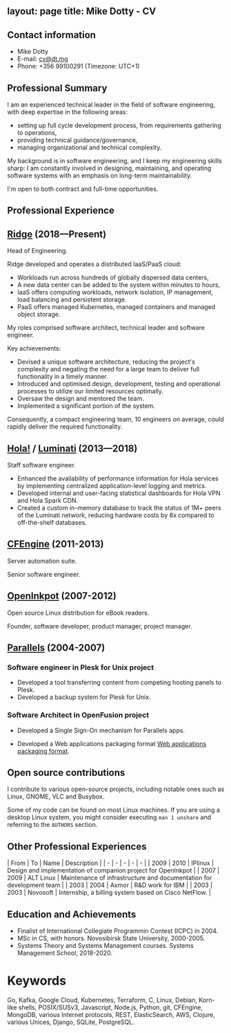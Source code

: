 layout: page
title: Mike Dotty - CV
----

## Contact information

- Mike Dotty
- E-mail: [cv@dt.mg](mailto:cv@dt.mg)
- Phone: +356 99100291 (Timezone: UTC+1)

## Professional Summary

I am an experienced technical leader in the field of software engineering, with deep
expertise in the following areas:
- setting up full cycle development process, from requirements gathering to operations,
- providing technical guidance/governance,
- managing organizational and technical complexity.

My background is in software engineering, and I keep my engineering
skills sharp: I am constantly involved in designing, maintaining,
and operating software systems with an emphasis on long-term maintainability.

I'm open to both contract and full-time opportunities.

## Professional Experience

## [Ridge](https://www.crunchbase.com/organization/tectonic-c189) (2018—Present)

Head of Engineering.

Ridge developed and operates a distributed IaaS/PaaS cloud:
- Workloads run across hundreds of globally dispersed data centers,
- A new data center can be added to the system within minutes to hours,
- IaaS offers computing workloads, network isolation, IP management, load balancing and persistent storage.
- PaaS offers managed Kubernetes, managed containers and managed object storage.

My roles comprised software architect, technical leader and software engineer.

Key achievements:
- Devised a unique software architecture, reducing the project's complexity and negating the need for a large team to deliver full functionality in a timely manner.
- Introduced and optimised design, development, testing and operational processes to utilize our limited resources optimally.
- Oversaw the design and mentored the team.
- Implemented a significant portion of the system.

Consequently, a compact engineering team, 10 engineers on average, could rapidly deliver the required functionality.

## [Hola!](https://hola.org) / [Luminati](https://luminati.io) (2013—2018)

Staff software engineer.

* Enhanced the availability of performance information for Hola services
  by implementing centralized application-level logging and metrics.
* Developed internal and user-facing statistical dashboards for Hola VPN
  and Hola Spark CDN.
* Created a custom in-memory database to track the status of 1M+ peers
  of the Luminati network, reducing hardware costs by 8x compared to
  off-the-shelf databases.

## [CFEngine](https://cfengine.com) (2011-2013)

Server automation suite.

Senior software engineer.

## [OpenInkpot](https://wiki.mobileread.com/wiki/Openinkpot) (2007-2012)

Open source Linux distribution for eBook readers.

Founder, software developer, product manager, project manager.

## [Parallels](https://parallels.com) (2004-2007)

### Software engineer in Plesk for Unix project

* Developed a tool transferring content from competing hosting panels to Plesk.
* Developed a backup system for Plesk for Unix.

### Software Architect in OpenFusion project

* Developed a Single Sign-On mechanism for Parallels apps.

* Developed a Web applications packaging format [Web applications packaging format](https://en.wikipedia.org/wiki/Application_Packaging_Standard).

## Open source contributions

I contribute to various open-source projects, including
notable ones such as Linux, GNOME, VLC and Busybox.

Some of my code can be found on most Linux machines. If you are using a
desktop Linux system, you might consider executing `man 1 unshare` and
referring to the `AUTHORS` section.

## Other Professional Experiences

| From | To | Name  | Description |
| - | - | - | - | - |
| 2009 | 2010 | IPlinux | Design and implementation of companion project for OpenInkpot |
| 2007 | 2009 | ALT&nbsp;Linux | Maintenance of infrastructure and documentation for development team |
| 2003 | 2004 | Axmor | R&D work for IBM |
| 2003 | 2003 | Novosoft | Internship, a billing system based on Cisco NetFlow. |

## Education and Achievements

* Finalist of International Collegiate Programmin Contest (ICPC) in 2004.
* MSc in CS, with honors. Novosibirsk State University, 2000-2005.
* Systems Theory and Systems Management courses. Systems Management School, 2018-2020.

# Keywords

Go, Kafka, Google Cloud, Kubernetes, Terraform, C, Linux, Debian, Korn-like shells,
POSIX/SUSv3, Javascript, Node.js, Python, git, CFEngine, MongoDB,
various Internet protocols, REST, ElasticSearch, AWS, Clojure,
various Unices, Django, SQLite, PostgreSQL.
